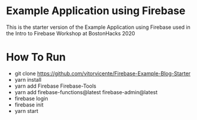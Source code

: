 # Example Application using Firebase

This is the starter version of the Example Application using Firebase used in the Intro to Firebase Workshop at BostonHacks 2020


# How To Run

- git clone https://github.com/vitorvicente/Firebase-Example-Blog-Starter
- yarn install
- yarn add Firebase Firebase-Tools
- yarn add firebase-functions@latest firebase-admin@latest
- firebase login
- firebase init
- yarn start
